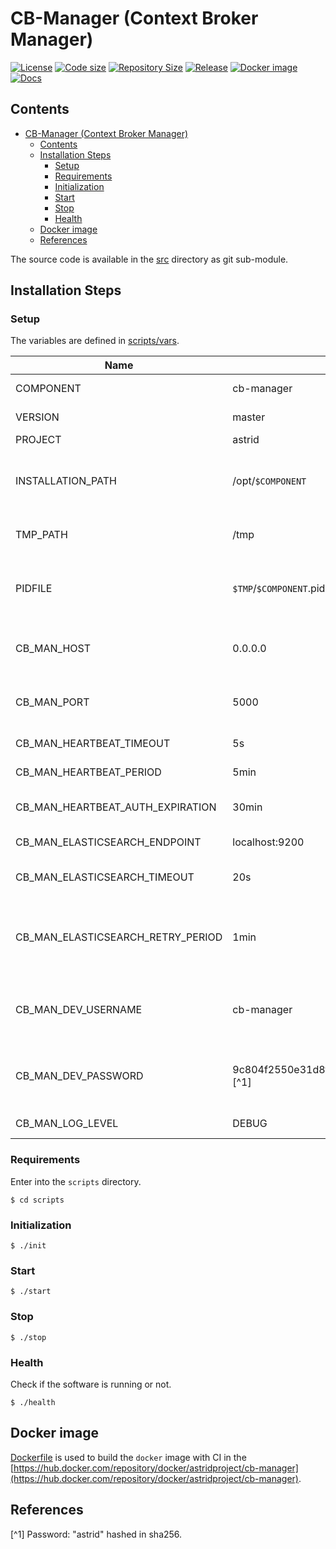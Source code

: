 # CB-Manager (Context Broker Manager)

[![License](https://img.shields.io/github/license/astrid-project/cb-manager)](https://github.com/astrid-project/cb-manager/blob/master/LICENSE)
[![Code size](https://img.shields.io/github/languages/code-size/astrid-project/cb-manager?color=red&logo=github)](https://github.com/astrid-project/cb-manager)
[![Repository Size](https://img.shields.io/github/repo-size/astrid-project/cb-manager?color=red&logo=github)](https://github.com/astrid-project/cb-manager)
[![Release](https://img.shields.io/github/v/tag/astrid-project/cb-manager?label=release&logo=github)](https://github.com/astrid-project/cb-manager/releases)
[![Docker image](https://img.shields.io/docker/image-size/astridproject/cb-manager?label=image&logo=docker)](https://hub.docker.com/repository/docker/astridproject/cb-manager)
[![Docs](https://readthedocs.org/projects/astrid-cb-manager/badge/?version=latest)](https://astrid-cb-manager.readthedocs.io)

## Contents

- [CB-Manager (Context Broker Manager)](#cb-manager-context-broker-manager)
  - [Contents](#contents)
  - [Installation Steps](#installation-steps)
    - [Setup](#setup)
    - [Requirements](#requirements)
    - [Initialization](#initialization)
    - [Start](#start)
    - [Stop](#stop)
    - [Health](#health)
  - [Docker image](#docker-image)
  - [References](#references)

The source code is available in the [src](github.com/astrid-project/cb-manager) directory as git sub-module.

## Installation Steps

### Setup

The variables are defined in [scripts/vars](scripts/vars).

Name                              | Default value                                                         | Meaning
----------------------------------|-----------------------------------------------------------------------|--------
COMPONENT                         | cb-manager                                                            | Component name
VERSION                           | master                                                                | Component version
PROJECT                           | astrid                                                                | Project name
INSTALLATION_PATH                 | /opt/`$COMPONENT`                                                     | Destination path where the software will be installed
TMP_PATH                          | /tmp                                                                  | Temporary dictionary path
PIDFILE                           | `$TMP`/`$COMPONENT`.pid                                               | File path where the PID of the current execution is stored
CB_MAN_HOST                       | 0.0.0.0                                                               | Host address where CB-Manager is listening
CB_MAN_PORT                       | 5000                                                                  | TCP port where CB-Manager is listening
CB_MAN_HEARTBEAT_TIMEOUT          | 5s                                                                    | Heartbeat timeout
CB_MAN_HEARTBEAT_PERIOD           | 5min                                                                  | Heartbeat period
CB_MAN_HEARTBEAT_AUTH_EXPIRATION  | 30min                                                                 | Heartbeat authentication time validity
CB_MAN_ELASTICSEARCH_ENDPOINT     | localhost:9200                                                        | Elasticsearch endpoint
CB_MAN_ELASTICSEARCH_TIMEOUT      | 20s                                                                   | Timeout for requests to Elasticsearch
CB_MAN_ELASTICSEARCH_RETRY_PERIOD | 1min                                                                  | Period of time to wait after which to retry connection with Elasticsearch
CB_MAN_DEV_USERNAME               | cb-manager                                                            | Username for HTTP authorization (used in development)
CB_MAN_DEV_PASSWORD               | 9c804f2550e31d8f98ac9b460cfe7fbfc676c5e4452a261a2899a1ea168c0a50 [^1] | Password for HTTP authorization (used in development)
CB_MAN_LOG_LEVEL                  | DEBUG                                                                 | General LOG level

### Requirements

Enter into the `scripts` directory.

```console
$ cd scripts
```

### Initialization

```console
$ ./init
```

### Start

```console
$ ./start
```

### Stop

```console
$ ./stop
```

### Health

Check if the software is running or not.

```console
$ ./health
```

## Docker image

[Dockerfile](Dockerfile) is used to build the `docker` image with CI in the [https://hub.docker.com/repository/docker/astridproject/cb-manager](https://hub.docker.com/repository/docker/astridproject/cb-manager).

## References

[^1] Password: "astrid" hashed in sha256.
